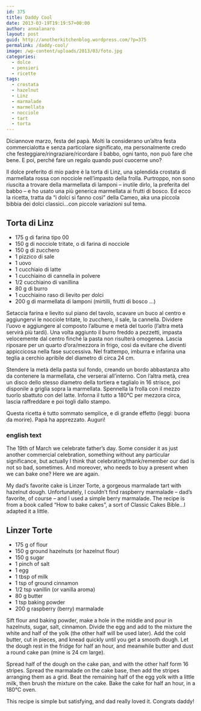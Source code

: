 ```yaml
---
id: 375
title: Daddy Cool
date: 2013-03-19T19:19:57+00:00
author: annalanaro
layout: post
guid: http://anotherkitchenblog.wordpress.com/?p=375
permalink: /daddy-cool/
image: /wp-content/uploads/2013/03/foto.jpg
categories:
  - dolce
  - pensieri
  - ricette
tags:
  - crostata
  - hazelnut
  - Linz
  - marmalade
  - marmellata
  - nocciole
  - tart
  - torta
---
```

Diciannove marzo, festa del papà. Molti la considerano un&#8217;altra festa commercialotta e senza particolare significato, ma personalmente credo che festeggiare/ringraziare/ricordare il babbo, ogni tanto, non può fare che bene. E poi, perché fare un regalo quando puoi cuocerne uno?

Il dolce preferito di mio padre è la torta di Linz, una splendida crostata di marmellata rossa con nocciole nell&#8217;impasto della frolla. Purtroppo, non sono riuscita a trovare della marmellata di lamponi – inutile dirlo, la preferita del babbo – e ho usato una più generica marmellata ai frutti di bosco. Ed ecco la ricetta, tratta da &#8220;i dolci si fanno così&#8221; della Cameo, aka una piccola bibbia dei dolci classici&#8230;con piccole variazioni sul tema.

## Torta di Linz

* 175 g di farina tipo 00
* 150 g di nocciole tritate, o di farina di nocciole
* 150 g di zucchero
* 1 pizzico di sale
* 1 uovo
* 1 cucchiaio di latte
* 1 cucchiaino di cannella in polvere
* 1/2 cucchiaino di vanillina
* 80 g di burro
* 1 cucchiaino raso di lievito per dolci
* 200 g di marmellata di lamponi (mirtilli, frutti di bosco &#8230;)

Setaccia farina e lievito sul piano del tavolo, scavare un buco al centro e aggiungervi
le nocciole tritate, lo zucchero, il sale, la cannella. Dividere l&#8217;uovo e aggiungere al composto l&#8217;albume e metà del tuorlo (l&#8217;altra metà servirà più tardi). Una volta aggiunto il burro freddo a pezzetti, impasta velocemente dal centro finché la pasta non risulterà omogenea. Lascia riposare per un quarto d&#8217;ora/mezzora in frigo, così da evitare che diventi appiccicosa nella fase successiva. Nel frattempo, imburra e infarina una teglia a cerchio apribile del diametro di circa 24 cm.

Stendere la metà della pasta sul fondo, creando un bordo abbastanza alto da contenere la marmellata, che verserai all&#8217;interno. Con l&#8217;altra metà, crea un disco dello stesso diametro della tortiera e taglialo in 16 strisce, poi disponile a griglia sopra la marmellata. Spennella la frolla con il mezzo tuorlo sbattuto con del latte. Inforna il tutto a 180°C per mezzora circa, lascia raffreddare e poi togli dallo stampo.

Questa ricetta è tutto sommato semplice, e di grande effetto (leggi: buona da morire). Papà ha apprezzato. Auguri!

### english text

The 19th of March we celebrate father&#8217;s day. Some consider it as just another commercial celebration, something without any particular significance, but actually I think that celebrating/thank/remember our dad is not so bad, sometimes. And moreover, who needs to buy a present when we can bake one? Here we are again.

My dad&#8217;s favorite cake is Linzer Torte, a gorgeous marmalade tart with hazelnut dough. Unfortunately, I couldn&#8217;t find raspberry marmalade – dad&#8217;s favorite, of course – and I used a simple berry marmalade. The recipe is from a book called &#8220;How to bake cakes&#8221;, a sort of Classic Cakes Bible&#8230;I adapted it a little.

## Linzer Torte

* 175 g of flour
* 150 g ground hazelnuts (or hazelnut flour)
* 150 g sugar
* 1 pinch of salt
* 1 egg
* 1 tbsp of milk
* 1 tsp of ground cinnamon
* 1/2 tsp vanillin (or vanilla aroma)
* 80 g butter
* 1 tsp baking powder
* 200 g raspberry (berry) marmalade

Sift flour and baking powder, make a hole in the middle and pour in hazelnuts, sugar, salt, cinnamon. Divide the egg and add to the mixture the white and half of the yolk (the other half will be used later). Add the cold butter, cut in pieces, and knead quickly until you get a smooth dough. Let the dough rest in the fridge for half an hour, and meanwhile butter and dust a round cake pan (mine is 24 cm large).

Spread half of the dough on the cake pan, and with the other half form 16 stripes. Spread the marmalade on the cake base, then add the stripes arranging them as a grid. Beat the remaining half of the egg yolk with a little milk, then brush the mixture on the cake. Bake the cake for half an hour, in a 180°C oven.

This recipe is simple but satisfying, and dad really loved it. Congrats daddy!